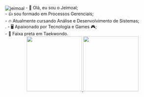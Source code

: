 <img align="center" alt="jeimoal"  src="https://komarev.com/ghpvc/?username=jeimoal&style=flat-square">
- 👋 Olá, eu sou o Jeimoal;<br>
- 👍 sou formado em Processos Gerenciais;<br>
- 🔥 Atualmente cursando Análise e Desenvolvimento de Sistemas;<br>.
- 🖥️ Apaixonado por Tecnologia e Games 🎮;<br>
- 🥋 Faixa preta em Taekwondo.
</br>
<div align="center">
  <a href="https://github.com/jeimoal">
  <img height="180em" src="https://github-readme-stats.vercel.app/api?username=jeimoal&show_icons=true&theme=dracula&include_all_commits=true&count_private=true&cache_seconds=1800">
  <img height="180em" src="https://github-readme-stats.vercel.app/api/top-langs/?username=jeimoal&layout=compact&langs_count=7&theme=dracula&cache_seconds=1800"/>
</div>
